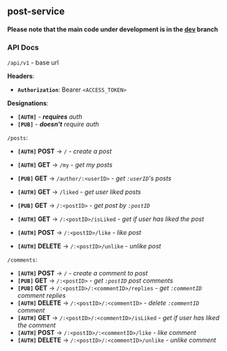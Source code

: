 ## post-service

#### Please note that the main code under development is in the [dev](https://github.com/BloggingApp/post-service/tree/dev) branch

### API Docs
`/api/v1` - base url

**Headers**:
- **`Authorization`**: Bearer `<ACCESS_TOKEN>`

**Designations**:
- **`[AUTH]`** - ***requires** auth*
- **`[PUB]`** - ***doesn't** require auth*

`/posts`:
- **`[AUTH]` POST** -> `/` - *create a post*
- **`[AUTH]` GET** -> `/my` - *get my posts*
- **`[PUB]` GET** -> `/author/:<userID>` - *get `:userID`'s posts*
- **`[AUTH]` GET** -> `/liked` - *get user liked posts*

- **`[PUB]` GET** -> `/:<postID>` - *get post by `:postID`*
- **`[AUTH]` GET** -> `/:<postID>/isLiked` - *get if user has liked the post*
- **`[AUTH]` POST** -> `/:<postID>/like` - *like post*
- **`[AUTH]` DELETE** -> `/:<postID>/unlike` - *unlike post*

`/comments`:
- **`[AUTH]` POST** -> `/` - *create a comment to post*
- **`[PUB]` GET** -> `/:<postID>` - *get `:postID` post comments*
- **`[PUB]` GET** -> `/:<postID>/:<commentID>/replies` - *get `:commentID` comment replies*
- **`[AUTH]` DELETE** -> `/:<postID>/:<commentID>` - *delete `:commentID` comment*
- **`[AUTH]` GET** -> `/:<postID>/:<commentID>/isLiked` - *get if user has liked the comment*
- **`[AUTH]` POST** -> `/:<postID>/:<commentID>/like` - *like comment*
- **`[AUTH]` DELETE** -> `/:<postID>/:<commentID>/unlike` - *unlike comment*
